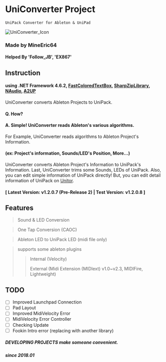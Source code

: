 # UniConverter Project

```
UniPack Converter for Ableton & UniPad
```
         
![UniConverter_Icon](https://i.imgur.com/OOxXPlH.jpg)


### Made by MineEric64
#### Helped By 'Follow_JB', 'EX867'

## Instruction

#### using .NET Framework 4.6.2, [FastColoredTextBox](https://github.com/PavelTorgashov/FastColoredTextBox), [SharpZipLibrary](https://github.com/icsharpcode/SharpZipLib), [NAudio](https://github.com/naudio/NAudio), [A2UP](https://github.com/MineEric64/A2UP)

UniConverter converts Ableton Projects to UniPack.
#### Q. How? 
#### A. Simple! UniConverter reads Ableton's various algorithms.

For Example, UniConverter reads algorithms to Ableton Project's Information.
#### (ex: Project's information, Sounds/LED's Position, More...)

UniConverter converts Ableton Project's Information to UniPack's Information.
Last, UniConverter trims some Sounds, LEDs of UniPack.
Also, you can edit simple information of UniPack directly!
But, you can edit detail information of UniPack on [Unitor](http://unitor.net).

#### [ Latest Version: v1.2.0.7 (Pre-Release 2)   |   Test Version: v1.2.0.8 ]

## Features
> Sound & LED Conversion

> One Tap Conversion (CAOC)

> Ableton LED to UniPack LED (midi file only)
 
> supports some ableton plugins
>> Internal (Velocity)
>> 
>> External (Midi Extension (MIDIext) v1.0~v2.3, MIDIFire, Lightweight)

## TODO
- [ ] Improved Launchpad Connection 
- [ ] Pad Layout
- [ ] Improved MidiVelocity Error
- [ ] MidiVelocity Error Controller
- [ ] Checking Update
- [ ] Fookin Intro error (replacing with another library)

##### DEVELOPING PROJECTS make someone convenient.
##### since 2018.01
